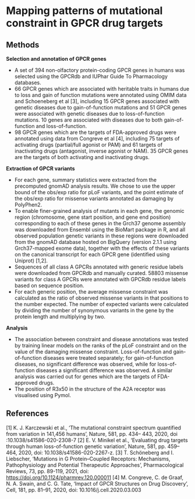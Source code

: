 # Mapping patterns of mutational constraint in GPCR drug targets
## Methods
**Selection and annotation of GPCR genes**

* A set of 394 non-olfactory protein-coding GPCR genes in humans was selected using the GPCRdb and IUPhar Guide To Pharmacology databases. 
* 66 GPCR genes which are associated with heritable traits in humans due to loss and gain of function mutations were annotated using OMIM data and Schoeneberg et al [3], including 15 GPCR genes associated with genetic diseases due to gain-of-function mutations and 51 GPCR genes were associated with genetic diseases due to loss-of-function mutations. 10 genes are associated with diseases due to both gain-of-function and loss-of-function.
* 98 GPCR genes which are the targets of FDA-approved drugs were annotated using data from Congreve et al [4], including 75 targets of activating drugs (partial/full agonist or PAM) and 61 targets of inactivating drugs (antagonist, inverse agonist or NAM). 35 GPCR genes are the targets of both activating and inactivating drugs.

**Extraction of GPCR variants**

* For each gene, summary statistics were extracted from the precomputed gnomAD analysis results. We chose to use the upper bound of the obs/exp ratio for pLoF variants, and the point estimate of the obs/exp ratio for missense variants annotated as damaging by PolyPhen2.
* To enable finer-grained analysis of mutants in each gene, the genomic region (chromosome, gene start position, and gene end position) corresponding to each of these genes in the Grch37 genome assembly was downloaded from Ensembl using the BioMart package in R, and all observed population genetic variants in these regions were downloaded from the gnomAD database hosted on BigQuery (version 2.1.1 using Grch37-mapped exome data), together with the effects of these variants on the canonical transcript for each GPCR gene (identified using Uniprot) [1,2].
* Sequences of all class A GPCRs annotated with generic residue labels were downloaded from GPCRdb and manually curated. 58803 missense variants for class A GPCRs were annotated with GPCRdb residue labels based on sequence position.
* For each generic position, the average missense constraint was calculated as the ratio of observed missense variants in that positions to the number expected. The number of expected variants were calculated by dividing the number of synonymous variants in the gene by the protein length and multiplying by two.

**Analysis**

* The association between constraint and disease annotations was tested by training linear models on the ranks of the pLoF constraint and on the value of the damaging missense constraint. Loss-of-function and gain-of-function diseases were treated separately; for gain-of-function diseases, no significant difference was observed, while for loss-of-function diseases a significant difference was observed. A similar analysis was carried out for genes which are the targets of FDA-approved drugs.
* The position of R3x50 in the structure of the A2A receptor was visualised using Pymol.

## References

[1] K. J. Karczewski et al., ‘The mutational constraint spectrum quantified from variation in 141,456 humans’, Nature, 581, pp. 434–
443, 2020, doi :10.1038/s41586-020-2308-7
[2] E. V. Minikel et al., ‘Evaluating drug targets through human loss-of-function genetic variation’, Nature, 581, pp. 459–464, 2020,
doi: 10.1038/s41586-020-2267-z.
[3] T. Schöneberg and I. Liebscher, ‘Mutations in G Protein–Coupled Receptors: Mechanisms, Pathophysiology and Potential
Therapeutic Approaches’, Pharmacological Reviews, 73, pp. 89-119, 2021, doi: https://doi.org/10.1124/pharmrev.120.000011
[4] M. Congreve, C. de Graaf, N. A. Swain, and C. G. Tate, ‘Impact of GPCR Structures on Drug Discovery’, Cell, 181, pp. 81–91,
2020, doi: 10.1016/j.cell.2020.03.003

